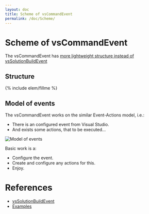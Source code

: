 ```yaml
---
layout: doc
title: Scheme of vsCommandEvent
permalink: /doc/Scheme/
---
```


# Scheme of vsCommandEvent

The vsCommandEvent has [more lightweight structure instead of vsSolutionBuildEvent](http://vssbe.r-eg.net/doc/Scheme/)

## Structure

{% include elem/fillme %}

## Model of events

The vsCommandEvent works on the similar Event-Actions model, i.e.:

* There is an configured event from Visual Studio.
* And exists some actions, that to be executed...

![Model of events](../Resources/events_model.png)

Basic work is a:

* Configure the event.
* Create and configure any actions for this.
* Enjoy.

# References

* [vsSolutionBuildEvent](http://vssbe.r-eg.net/doc/Scheme/)
* [Examples](../Examples/)
